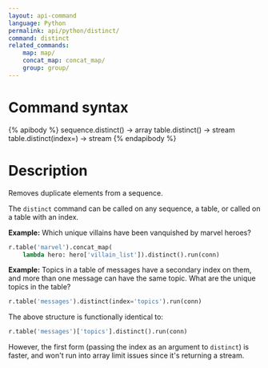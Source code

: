 ```yaml
---
layout: api-command
language: Python
permalink: api/python/distinct/
command: distinct
related_commands:
    map: map/
    concat_map: concat_map/
    group: group/
---
```


# Command syntax #

{% apibody %}
sequence.distinct() &rarr; array
table.distinct() &rarr; stream
table.distinct(index=<indexname>) &rarr; stream
{% endapibody %}

# Description #

Removes duplicate elements from a sequence.

The `distinct` command can be called on any sequence, a table, or called on a table with an index.

__Example:__ Which unique villains have been vanquished by marvel heroes?

```py
r.table('marvel').concat_map(
    lambda hero: hero['villain_list']).distinct().run(conn)
```

__Example:__ Topics in a table of messages have a secondary index on them, and more than one message can have the same topic. What are the unique topics in the table?

```py
r.table('messages').distinct(index='topics').run(conn)
```

The above structure is functionally identical to:

```py
r.table('messages')['topics'].distinct().run(conn)
```

However, the first form (passing the index as an argument to `distinct`) is faster, and won't run into array limit issues since it's returning a stream.
